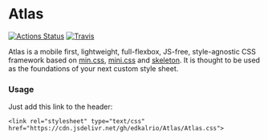 # Atlas

[![Actions Status](https://github.com/edkalrio/Atlas/workflows/CSS%20Validation/badge.svg)](https://github.com/edkalrio/Atlas/actions)
[![Travis](https://img.shields.io/travis/edkalrio/Atlas.svg?label=CSS)](https://travis-ci.org/edkalrio/Atlas)

<object data="xields.svg"
	type="image/svg+xml" >
</object>

Atlas is a mobile first, lightweight, full-flexbox, JS-free, style-agnostic CSS framework based on [min.css](https://github.com/owenversteeg/min), [mini.css](https://github.com/Chalarangelo/mini.css) and [skeleton](https://github.com/dhg/Skeleton). It is thought to be used as the foundations of your next custom style sheet.

### Usage
Just add this link to the header:

	<link rel="stylesheet" type="text/css" href="https://cdn.jsdelivr.net/gh/edkalrio/Atlas/Atlas.css">
